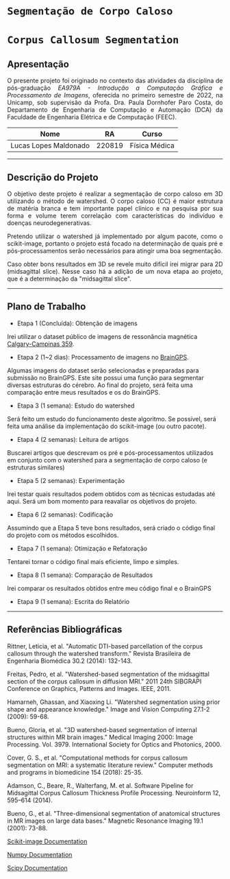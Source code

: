 # `Segmentação de Corpo Caloso`
# `Corpus Callosum Segmentation`

## Apresentação

<div style="text-align: justify"> 

O presente projeto foi originado no contexto das atividades da disciplina de pós-graduação *EA979A - Introdução a Computação Gráfica e Processamento de Imagens*, 
oferecida no primeiro semestre de 2022, na Unicamp, sob supervisão da Profa. Dra. Paula Dornhofer Paro Costa, do Departamento de Engenharia de Computação e Automação (DCA) da Faculdade de Engenharia Elétrica e de Computação (FEEC).
 </div>

|Nome  | RA | Curso|
|--|--|--|
|Lucas Lopes Maldonado  | 220819  | Física Médica|
--------------------------
## Descrição do Projeto

<div style="text-align: justify"> 

O objetivo deste projeto é realizar a segmentação de corpo caloso em 3D utilizando o método de watershed. O corpo caloso (CC) é maior estrutura de matéria branca e tem importante papel clínico e na pesquisa por sua forma e volume terem correlação com características do indivíduo e doenças neurodegenerativas.

Pretendo utilizar o watershed já implementado por algum pacote, como o scikit-image, portanto o projeto está focado na determinação de quais pré e pós-processamentos serão necessários para atingir uma boa segmentação.

Caso obter bons resultados em 3D se revele muito difícil irei migrar para 2D (midsagittal slice). Nesse caso há a adição de um nova etapa ao projeto, que é a determinação da "midsagittal slice". 
</div>

--------------------------
## Plano de Trabalho

* Etapa 1 (Concluída): Obtenção de imagens 

Irei utilizar o dataset público de imagens de ressonância magnética [Calgary-Campinas 359](https://sites.google.com/view/calgary-campinas-dataset/home). 

* Etapa 2 (1~2 dias): Processamento de imagens no [BrainGPS](https://braingps.mricloud.org/). 
  
Algumas imagens do dataset serão selecionadas e preparadas para submissão no BrainGPS. Este site possui uma função para segmentar diversas estruturas do cérebro. Ao final do projeto, será feita uma comparação entre meus resultados e os do BrainGPS.
 
* Etapa 3 (1 semana): Estudo do watershed

Será feito um estudo do funcionamento deste algoritmo. Se possível, será feita uma análise da implementação do scikit-image (ou outro pacote).

* Etapa 4 (2 semanas): Leitura de artigos

Buscarei artigos que descrevam os pré e pós-processamentos utilizados em conjunto com o watershed para a segmentação de corpo caloso (e estruturas similares)

* Etapa 5 (2 semanas): Experimentação

Irei testar quais resultados podem obtidos com as técnicas estudadas até aqui. Será um bom momento para reavaliar os objetivos do projeto.

* Etapa 6 (2 semanas): Codificação

Assumindo que a Etapa 5 teve bons resultados, será criado o código final do projeto com os métodos escolhidos.

* Etapa 7 (1 semana): Otimização e Refatoração

Tentarei tornar o código final mais eficiente, limpo e simples.

* Etapa 8 (1 semana): Comparação de Resultados

Irei comparar os resultados obtidos entre meu código final e o BrainGPS

* Etapa 9 (1 semana): Escrita do Relatório

-----------------
## Referências Bibliográficas

Rittner, Leticia, et al. "Automatic DTI-based parcellation of the corpus callosum through the watershed transform." Revista Brasileira de Engenharia Biomédica 30.2 (2014): 132-143.

Freitas, Pedro, et al. "Watershed-based segmentation of the midsagittal section of the corpus callosum in diffusion MRI." 2011 24th SIBGRAPI Conference on Graphics, Patterns and Images. IEEE, 2011.

Hamarneh, Ghassan, and Xiaoxing Li. "Watershed segmentation using prior shape and appearance knowledge." Image and Vision Computing 27.1-2 (2009): 59-68.

Bueno, Gloria, et al. "3D watershed-based segmentation of internal structures within MR brain images." Medical Imaging 2000: Image Processing. Vol. 3979. International Society for Optics and Photonics, 2000.

Cover, G. S., et al. "Computational methods for corpus callosum segmentation on MRI: a systematic literature review." Computer methods and programs in biomedicine 154 (2018): 25-35.

Adamson, C., Beare, R., Walterfang, M. et al. Software Pipeline for Midsagittal Corpus Callosum Thickness Profile Processing. Neuroinform 12, 595–614 (2014).

Bueno, G., et al. "Three-dimensional segmentation of anatomical structures in MR images on large data bases." Magnetic Resonance Imaging 19.1 (2001): 73-88.

[Scikit-image Documentation](https://scikit-image.org/docs/stable/)

[Numpy Documentation](https://numpy.org/doc/stable/index.html)

[Scipy Documentation](https://scipy.github.io/devdocs/index.html)